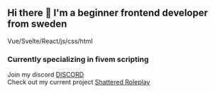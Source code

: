 ## Hi there 👋 I'm a beginner frontend developer from sweden
Vue/Svelte/React/js/css/html

### Currently specializing in fivem scripting
Join my discord [DISCORD](https://discord.gg/75HYJnRM) <br> 
Check out my current project [Shattered Roleplay](https://discord.gg/UCS72bWQ9u) 
<!--
**ST4LTH/ST4LTH** is a ✨ _special_ ✨ repository because its `README.md` (this file) appears on your GitHub profile.

Here are some ideas to get you started:

- 🔭 I’m currently working on ...
- 🌱 I’m currently learning ...
- 👯 I’m looking to collaborate on ...
- 🤔 I’m looking for help with ...
- 💬 Ask me about ...
- 📫 How to reach me: ...
- 😄 Pronouns: ...
- ⚡ Fun fact: ...
-->

